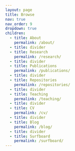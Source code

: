 ```yaml
---
layout: page
title: Browse
nav: true
nav_order: 9
dropdown: true
children:
  - title: About
    permalink: /about/
  - title: divider
  - title: Research
    permalink: /research/
  - title: divider
  - title: Publications
    permalink: /publications/
  - title: divider
  - title: Repositories
    permalink: /repositories/
  - title: divider
  - title: Teaching
    permalink: /teaching/
  - title: divider
  - title: CV
    permalink: /cv/
  - title: divider
  - title: Blog
    permalink: /blog/
  - title: divider
  - title: Surfboard
    permalink: /surfboard/
---
```

